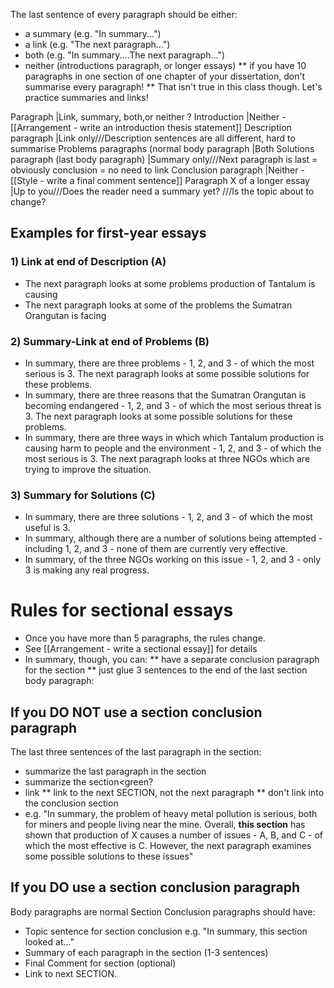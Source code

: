 The last sentence of every paragraph should be either:
* a summary (e.g. "In summary...")
* a link (e.g. "The next paragraph...")
* both (e.g. "In summary....The next paragraph...")
* neither (introductions paragraph, or longer essays)
** if you have 10 paragraphs in one section of one chapter of your dissertation, don't summarise every paragraph! 
** That isn't true in this class though. Let's practice summaries and links!

Paragraph                                                       |Link, summary, both,or neither ?
Introduction                                                    |Neither - [[Arrangement - write an introduction thesis statement]]
Description paragraph                                           |Link only///Description sentences are all different, hard to summarise
Problems paragraphs (normal body paragraph                      |Both
Solutions paragraph (last body paragraph)                       |Summary only///Next paragraph is last =  obviously conclusion = no need to link
Conclusion paragraph                                            |Neither - [[Style - write a final comment sentence]]
Paragraph X of a longer essay                                   |Up to you///Does the reader need a summary yet? ///Is the topic about to change?

    
## Examples for first-year essays
### 1) Link at end of Description (A)
* The next paragraph looks at some problems production of Tantalum is causing
* The next paragraph looks at some of the problems the Sumatran Orangutan is facing

### 2) Summary-Link at end of Problems (B)
* In summary, there are three problems  - 1, 2, and 3 - of which the most serious is 3. The next paragraph looks at some possible solutions for these problems.
* In summary, there are three reasons that the Sumatran Orangutan is becoming endangered - 1, 2, and 3 - of which the most serious threat is 3. The next paragraph looks at some possible solutions for these problems.
* In summary, there are three ways in which which Tantalum production is causing harm to people and the environment - 1, 2, and 3 - of which the most serious is 3. The next paragraph looks at three NGOs which are trying to improve the situation.

### 3) Summary for Solutions (C)
* In summary, there are three solutions - 1, 2, and 3 - of which the most useful is 3.
* In summary, although there are a number of solutions being attempted - including 1, 2, and 3 - none of them are currently very effective.
* In summary, of the three NGOs working on this issue - 1, 2, and 3 - only 3 is making any real progress.

# Rules for sectional essays
* Once you have more than 5 paragraphs, the rules change. 
* See [[Arrangement - write a sectional essay]] for details
* In summary, though, you can: 
** have a separate conclusion paragraph for the section
** just glue 3 sentences to the end of the last section body paragraph:

## If you DO NOT use a section conclusion paragraph
The last three sentences of the last paragraph in the section:
* <red>summarize the last paragraph in the section</red>
* <green>summarize the section<green?
* <blue>link
** link to the next SECTION, not the next paragraph
** don't link into the conclusion section</blue>
* e.g. <red>"In summary, the problem of heavy metal pollution is serious, both for miners and people living near the mine.</red> <green>Overall, __this section__ has shown that production of X causes a number of issues - A, B, and C - of which the most effective is C.</green> <blue>However, the next paragraph examines some possible solutions to these issues"</blue>


## If you DO use a section conclusion paragraph
Body paragraphs are normal
Section Conclusion paragraphs should have:
* Topic sentence for section conclusion e.g. "In summary, this section looked at..."
* Summary of each paragraph in the section (1-3 sentences)
* Final Comment for section (optional)
* Link to next SECTION.


